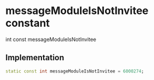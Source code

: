 


# messageModuleIsNotInvitee constant







int const messageModuleIsNotInvitee
  







## Implementation

```dart
static const int messageModuleIsNotInvitee = 6000274;
```







